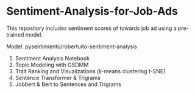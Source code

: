 # Sentiment-Analysis-for-Job-Ads

This repository includes sentiment scores of towards job ad using a pre-trained model.

Model: pysentimiento/robertuito-sentiment-analysis

1. Sentiment Analysis Notebook
2. Topic Modeling with GSDMM
3. Trait Ranking and Visualizations (k-means clustering t-SNE)
4. Sentence Transformer & Trigrams
5. Jobbert & Bert to Sentences and Trigrams

